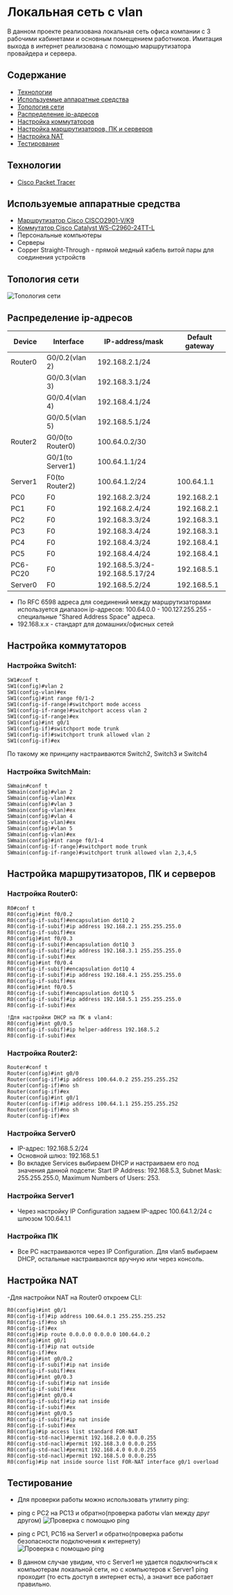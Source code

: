 # Локальная сеть с vlan
В данном проекте реализована локальная сеть офиса компании с 3 рабочими кабинетами и основным помещением работников. Имитация выхода в интернет реализована с помощью маршрутизатора провайдера и сервера.

## Содержание
- [Технологии](#технологии)
- [Используемые аппаратные средства](#используемые-аппаратные-средства)
- [Топология сети](#топология-сети)
- [Распределение ip-адресов](#распределение-ip-адресов)
- [Настройка коммутаторов](#настройка-коммутаторов)
- [Настройка маршрутизаторов, ПК и серверов](#настройка-маршрутизаторов-пк-и-серверов)
- [Настройка NAT](#настройка-nat)
- [Тестирование](#тестирование)

## Технологии
- [Cisco Packet Tracer](https://www.netacad.com/cisco-packet-tracer)

## Используемые аппаратные средства
- [Маршрутизатор Cisco CISCO2901-V/K9](https://cisco-russia.ru/cisco-cisco2901-v-k9)
- [Коммутатор Cisco Catalyst WS-C2960-24TT-L](https://cisco-russia.ru/cisco-ws-c2960-24tt-l)
- Персональные компьютеры
- Серверы
- Copper Straight-Through - прямой медный кабель витой пары для соединения устройств


## Топология сети
![Топология сети](https://github.com/notforhealth/Network-engineering/blob/main/CPT_project_vlan_2/images/Network_topology.png)

## Распределение ip-адресов
| Device | Interface | IP-address/mask | Default gateway |
| --- | --- | --- | --- |
| Router0 | G0/0.2(vlan 2) | 192.168.2.1/24 ||
|| G0/0.3(vlan 3) | 192.168.3.1/24 ||
|| G0/0.4(vlan 4) | 192.168.4.1/24 ||
|| G0/0.5(vlan 5) | 192.168.5.1/24 ||
| Router2 | G0/0(to Router0) | 100.64.0.2/30 ||
|| G0/1(to Server1) | 100.64.1.1/24 ||
| Server1 | F0(to Router2) | 100.64.1.2/24 | 100.64.1.1 |
| PC0 | F0 | 192.168.2.3/24 | 192.168.2.1 |
| PC1 | F0 | 192.168.2.4/24 | 192.168.2.1 |
| PC2 | F0 | 192.168.3.3/24 | 192.168.3.1 |
| PC3 | F0 | 192.168.3.4/24 | 192.168.3.1 |
| PC4 | F0 | 192.168.4.3/24 | 192.168.4.1 |
| PC5 | F0 | 192.168.4.4/24 | 192.168.4.1 |
| PC6-PC20 | F0 | 192.168.5.3/24-192.168.5.17/24 | 192.168.5.1 |
| Server0 | F0 | 192.168.5.2/24 | 192.168.5.1 |


- По RFC 6598 адреса для соединений между маршрутизаторами используется диапазон ip-адресов: 100.64.0.0 - 100.127.255.255 - специальные "Shared Address Space" адреса.
- 192.168.x.x - стандарт для домашних/офисных сетей

## Настройка коммутаторов
### Настройка Switch1:
``````
SW1#conf t
SW1(config)#vlan 2
SW1(config-vlan)#ex
SW1(config)#int range f0/1-2
SW1(config-if-range)#switchport mode access
SW1(config-if-range)#switchport access vlan 2
SW1(config-if-range)#ex
SW1(config)#int g0/1
SW1(config-if)#switchport mode trunk
SW1(config-if)#switchport trunk allowed vlan 2
SW1(config-if)#ex
``````
По такому же принципу настраиваются Switch2, Switch3 и Switch4

### Настройка SwitchMain:
``````
SWmain#conf t
SWmain(config)#vlan 2
SWmain(config-vlan)#ex
SWmain(config)#vlan 3
SWmain(config-vlan)#ex
SWmain(config)#vlan 4
SWmain(config-vlan)#ex
SWmain(config)#vlan 5
SWmain(config-vlan)#ex
SWmain(config)#int range f0/1-4
SWmain(config-if-range)#switchport mode trunk
SWmain(config-if-range)#switchport trunk allowed vlan 2,3,4,5
``````

## Настройка маршрутизаторов, ПК и серверов

### Настройка Router0:
``````
R0#conf t
R0(config)#int f0/0.2
R0(config-if-subif)#encapsulation dot1Q 2
R0(config-if-subif)#ip address 192.168.2.1 255.255.255.0
R0(config-if-subif)#ex
R0(config)#int f0/0.3
R0(config-if-subif)#encapsulation dot1Q 3
R0(config-if-subif)#ip address 192.168.3.1 255.255.255.0
R0(config-if-subif)#ex
R0(config)#int f0/0.4
R0(config-if-subif)#encapsulation dot1Q 4
R0(config-if-subif)#ip address 192.168.4.1 255.255.255.0
R0(config-if-subif)#ex
R0(config)#int f0/0.5
R0(config-if-subif)#encapsulation dot1Q 5
R0(config-if-subif)#ip address 192.168.5.1 255.255.255.0
R0(config-if-subif)#ex

!Для настройки DHCP на ПК в vlan4:
R0(config)#int g0/0.5
R0(config-if-subif)#ip helper-address 192.168.5.2
R0(config-if-subif)#ex
``````

### Настройка Router2:
``````
Router#conf t
Router(config)#int g0/0
Router(config-if)#ip address 100.64.0.2 255.255.255.252
Router(config-if)#no sh
Router(config-if)#ex
Router(config)#int g0/1
Router(config-if)#ip address 100.64.1.1 255.255.255.252
Router(config-if)#no sh
Router(config-if)#ex
``````

### Настройка Server0
- IP-адрес: 192.168.5.2/24
- Основной шлюз: 192.168.5.1
- Во вкладке Services выбираем DHCP и настраиваем его под значения данной подсети:
Start IP Address: 192.168.5.3, Subnet Mask: 255.255.255.0, Maximum Numbers of Users: 253.

### Настройка Server1
- Через настройку IP Configuration задаем IP-адрес 100.64.1.2/24 с шлюзом 100.64.1.1

### Настройка ПК
- Все PC настраиваются через IP Configuration. Для vlan5 выбираем DHCP, остальные настраиваются вручную или через консоль.

## Настройка NAT
-Для настройки NAT на Router0 откроем CLI:
``````
R0(config)#int g0/1
R0(config-if)#ip address 100.64.0.1 255.255.255.252
R0(config-if)#no sh
R0(config-if)#ex
R0(config)#ip route 0.0.0.0 0.0.0.0 100.64.0.2
R0(config)#int g0/1
R0(config-if)#ip nat outside
R0(config-if)#ex
R0(config)#int g0/0.2
R0(config-if-subif)#ip nat inside
R0(config-if-subif)#ex
R0(config)#int g0/0.3
R0(config-if-subif)#ip nat inside
R0(config-if-subif)#ex
R0(config)#int g0/0.4
R0(config-if-subif)#ip nat inside
R0(config-if-subif)#ex
R0(config)#int g0/0.5
R0(config-if-subif)#ip nat inside
R0(config-if-subif)#ex
R0(config)#ip access list standard FOR-NAT
R0(config-std-nacl)#permit 192.168.2.0 0.0.0.255
R0(config-std-nacl)#permit 192.168.3.0 0.0.0.255
R0(config-std-nacl)#permit 192.168.4.0 0.0.0.255
R0(config-std-nacl)#permit 192.168.5.0 0.0.0.255
R0(config)#ip nat inside source list FOR-NAT interface g0/1 overload
``````

## Тестирование

- Для проверки работы можно использовать утилиту ping:

- ping с PC2 на PC13 и обратно(проверка работы vlan между друг другом)
![Проверка с помощью ping](https://github.com/notforhealth/Network-engineering/blob/main/CPT_project_vlan_2/images/ping_first.png)
- ping с PC1, PC16 на Server1 и обратно(проверка работы безопасности подключения к интернету)
![Проверка с помощью ping](https://github.com/notforhealth/Network-engineering/blob/main/CPT_project_vlan_2/images/ping_second.png)
- В данном случае увидим, что с Server1 не удается подключиться к компьютерам локальной сети, но с компьютеров к Server1 ping проходит (то есть доступ в интернет есть), а значит все работает правильно.








